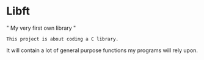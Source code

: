 # Libft
" My very first own library "

	This project is about coding a C library.
It will contain a lot of general purpose functions my programs will rely upon.
